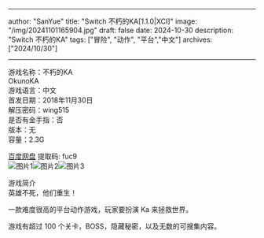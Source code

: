 
---
author: "SanYue"
title: "Switch 不朽的KA[1.1.0|XCI]"
image: "/img/20241101165904.jpg"
draft: false
date: 2024-10-30
description: "Switch 不朽的KA"
tags: ["冒险", "动作", "平台","中文"]
archives: ["2024/10/30"]

---

游戏名称：不朽的KA   
OkunoKA    
游戏语言：中文  
首发日期：2018年11月30日  
解压密码：wing515  
是否有金手指：否  
版本：无   
容量：2.3G

[百度网盘](https://pan.baidu.com/s/19EkWMfUnEVTcc2OoUTzrTQ) 提取码: fuc9  
![图片1](/img/b57f482c.jpg)![图片2](/img/e0a98b59.jpg)![图片3](/img/f3da0bd8.jpg)  

游戏简介  
英雄不死，他们重生！

一款难度很高的平台动作游戏，玩家要扮演 Ka 来拯救世界。

游戏有超过 100 个关卡，BOSS，隐藏秘密，以及无数的可搜集内容。
